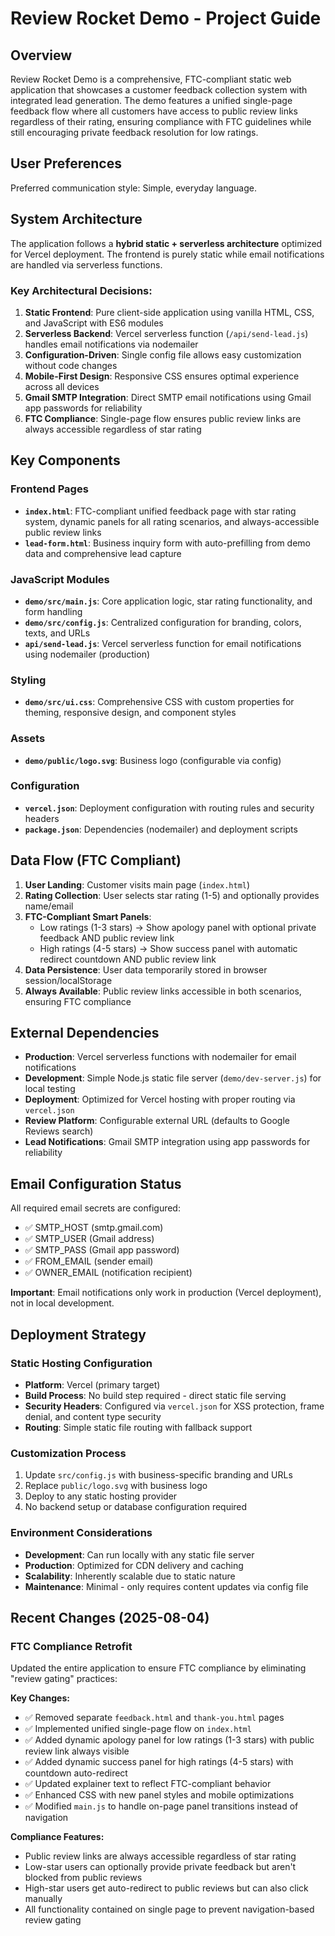 # Review Rocket Demo - Project Guide

## Overview

Review Rocket Demo is a comprehensive, FTC-compliant static web application that showcases a customer feedback collection system with integrated lead generation. The demo features a unified single-page feedback flow where all customers have access to public review links regardless of their rating, ensuring compliance with FTC guidelines while still encouraging private feedback resolution for low ratings.

## User Preferences

Preferred communication style: Simple, everyday language.

## System Architecture

The application follows a **hybrid static + serverless architecture** optimized for Vercel deployment. The frontend is purely static while email notifications are handled via serverless functions.

### Key Architectural Decisions:

1. **Static Frontend**: Pure client-side application using vanilla HTML, CSS, and JavaScript with ES6 modules
2. **Serverless Backend**: Vercel serverless function (`/api/send-lead.js`) handles email notifications via nodemailer
3. **Configuration-Driven**: Single config file allows easy customization without code changes  
4. **Mobile-First Design**: Responsive CSS ensures optimal experience across all devices
5. **Gmail SMTP Integration**: Direct SMTP email notifications using Gmail app passwords for reliability
6. **FTC Compliance**: Single-page flow ensures public review links are always accessible regardless of star rating

## Key Components

### Frontend Pages
- **`index.html`**: FTC-compliant unified feedback page with star rating system, dynamic panels for all rating scenarios, and always-accessible public review links
- **`lead-form.html`**: Business inquiry form with auto-prefilling from demo data and comprehensive lead capture

### JavaScript Modules
- **`demo/src/main.js`**: Core application logic, star rating functionality, and form handling
- **`demo/src/config.js`**: Centralized configuration for branding, colors, texts, and URLs
- **`api/send-lead.js`**: Vercel serverless function for email notifications using nodemailer (production)

### Styling
- **`demo/src/ui.css`**: Comprehensive CSS with custom properties for theming, responsive design, and component styles

### Assets
- **`demo/public/logo.svg`**: Business logo (configurable via config)

### Configuration
- **`vercel.json`**: Deployment configuration with routing rules and security headers
- **`package.json`**: Dependencies (nodemailer) and deployment scripts

## Data Flow (FTC Compliant)

1. **User Landing**: Customer visits main page (`index.html`)
2. **Rating Collection**: User selects star rating (1-5) and optionally provides name/email
3. **FTC-Compliant Smart Panels**: 
   - Low ratings (1-3 stars) → Show apology panel with optional private feedback AND public review link
   - High ratings (4-5 stars) → Show success panel with automatic redirect countdown AND public review link
4. **Data Persistence**: User data temporarily stored in browser session/localStorage
5. **Always Available**: Public review links accessible in both scenarios, ensuring FTC compliance

## External Dependencies

- **Production**: Vercel serverless functions with nodemailer for email notifications
- **Development**: Simple Node.js static file server (`demo/dev-server.js`) for local testing
- **Deployment**: Optimized for Vercel hosting with proper routing via `vercel.json`
- **Review Platform**: Configurable external URL (defaults to Google Reviews search)
- **Lead Notifications**: Gmail SMTP integration using app passwords for reliability

## Email Configuration Status

All required email secrets are configured:
- ✅ SMTP_HOST (smtp.gmail.com)
- ✅ SMTP_USER (Gmail address)
- ✅ SMTP_PASS (Gmail app password)
- ✅ FROM_EMAIL (sender email)
- ✅ OWNER_EMAIL (notification recipient)

**Important**: Email notifications only work in production (Vercel deployment), not in local development.

## Deployment Strategy

### Static Hosting Configuration
- **Platform**: Vercel (primary target)
- **Build Process**: No build step required - direct static file serving
- **Security Headers**: Configured via `vercel.json` for XSS protection, frame denial, and content type security
- **Routing**: Simple static file routing with fallback support

### Customization Process
1. Update `src/config.js` with business-specific branding and URLs
2. Replace `public/logo.svg` with business logo
3. Deploy to any static hosting provider
4. No backend setup or database configuration required

### Environment Considerations
- **Development**: Can run locally with any static file server
- **Production**: Optimized for CDN delivery and caching
- **Scalability**: Inherently scalable due to static nature
- **Maintenance**: Minimal - only requires content updates via config file

## Recent Changes (2025-08-04)

### FTC Compliance Retrofit
Updated the entire application to ensure FTC compliance by eliminating "review gating" practices:

**Key Changes:**
- ✅ Removed separate `feedback.html` and `thank-you.html` pages
- ✅ Implemented unified single-page flow on `index.html`
- ✅ Added dynamic apology panel for low ratings (1-3 stars) with public review link always visible
- ✅ Added dynamic success panel for high ratings (4-5 stars) with countdown auto-redirect
- ✅ Updated explainer text to reflect FTC-compliant behavior
- ✅ Enhanced CSS with new panel styles and mobile optimizations
- ✅ Modified `main.js` to handle on-page panel transitions instead of navigation

**Compliance Features:**
- Public review links are always accessible regardless of star rating
- Low-star users can optionally provide private feedback but aren't blocked from public reviews
- High-star users get auto-redirect to public reviews but can also click manually
- All functionality contained on single page to prevent navigation-based review gating